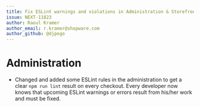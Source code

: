 ```yaml
---
title: Fix ESLint warnings and violations in Administration & Storefront
issue: NEXT-11823
author: Raoul Kramer
author_email: r.kramer@shopware.com 
author_github: @djpogo
---
```

# Administration
* Changed and added some ESLint rules in the administration to get a clear `npm run lint` result on every checkout. Every developer now knows that upcoming ESLint warnings or errors result from his/her work and must be fixed.
